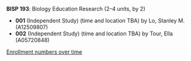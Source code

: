 **BISP 193**: Biology Education Research (2–4 units, by 2)

- **001** (Independent Study) (time and location TBA) by Lo, Stanley M. (A12509807)
- **002** (Independent Study) (time and location TBA) by Tour, Ella (A05720848)

[Enrollment numbers over time](./BISP193.tsv)
